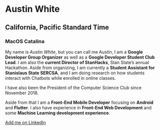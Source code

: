 # Austin White
## California, Pacific Standard Time
### MacOS Catalina


My name is <em>Austin White</em>, but you can call me Austin, I am a **Google Developer Group Organizer** as well as a **Google Developer Student Club Lead**. I am also the **current Director of StanHacks**, Stan State’s annual Hackathon. Aside from organizing, I am currently a **Student Assistant for Stanislaus State SERCSA**, and I am doing research on how students interact with Chatbots while enrolled in online classes.

 

I have also been the President of the Computer Science Club since November 2018.

 

Aside from that I am a **Front-End Mobile Developer** focusing on **Android** and **Flutter**. I also have experience in **Front-End Web Development** and some **Machine Learning development experience**.

[Add me on LinkedIn](https://www.linkedin.com/in/austin-white-aa7b51165/)
